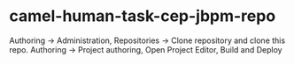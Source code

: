 # camel-human-task-cep-jbpm-repo
Authoring -> Administration, Repositories -> Clone repository and clone this repo.
Authoring -> Project authoring, Open Project Editor, Build and Deploy
